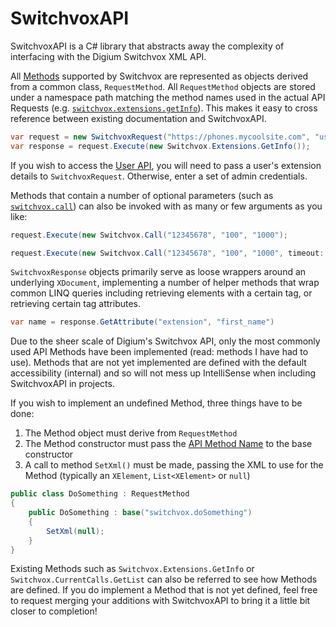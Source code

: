 # SwitchvoxAPI
SwitchvoxAPI is a C# library that abstracts away the complexity of interfacing with the Digium Switchvox XML API.

All [Methods](http://developers.digium.com/switchvox/wiki/index.php/WebService_methods) supported by Switchvox are represented as objects derived from a common class, `RequestMethod`. All `RequestMethod` objects are stored under a namespace path matching the method names used in the actual API Requests (e.g. [`switchvox.extensions.getInfo`](http://developers.digium.com/switchvox/wiki/index.php/Switchvox.extensions.getInfo)). This makes it easy to cross reference between existing documentation and SwitchvoxAPI.

```c#
var request = new SwitchvoxRequest("https://phones.mycoolsite.com", "username", "password");
var response = request.Execute(new Switchvox.Extensions.GetInfo());
```

If you wish to access the [User API](http://developers.digium.com/switchvox/wiki/index.php/WebService_methods#User_Section), you will need to pass a user's extension details to `SwitchvoxRequest`. Otherwise, enter a set of admin credentials.

Methods that contain a number of optional parameters (such as [`switchvox.call`](http://developers.digium.com/switchvox/wiki/index.php/Switchvox.call)) can also be invoked with as many or few arguments as you like:

```c#
request.Execute(new Switchvox.Call("12345678", "100", "1000");
```
  
```c#
request.Execute(new Switchvox.Call("12345678", "100", "1000", timeout: 100, callerIdName: "Mom");
```
  
  `SwitchvoxResponse` objects primarily serve as loose wrappers around an underlying `XDocument`, implementing a number of helper methods that wrap common LINQ queries including retrieving elements with a certain tag, or retrieving certain tag attributes.
  
```c#
var name = response.GetAttribute("extension", "first_name")
```

Due to the sheer scale of Digium's Switchvox API, only the most commonly used API Methods have been implemented (read: methods I have had to use). Methods that are not yet implemented are defined with the default accessibility (internal) and so will not mess up IntelliSense when including SwitchvoxAPI in projects.

If you wish to implement an undefined Method, three things have to be done:

1. The Method object must derive from `RequestMethod`
2. The Method constructor must pass the [API Method Name](http://developers.digium.com/switchvox/wiki/index.php/WebService_methods) to the base constructor
3. A call to method `SetXml()` must be made, passing the XML to use for the Method (typically an `XElement`, `List<XElement>` or `null`)

```c#
public class DoSomething : RequestMethod
{
    public DoSomething : base("switchvox.doSomething")
    {
        SetXml(null);
    }
}
```

Existing Methods such as `Switchvox.Extensions.GetInfo` or `Switchvox.CurrentCalls.GetList` can also be referred to see how Methods are defined. If you do implement a Method that is not yet defined, feel free to request merging your additions with SwitchvoxAPI to bring it a little bit closer to completion!
